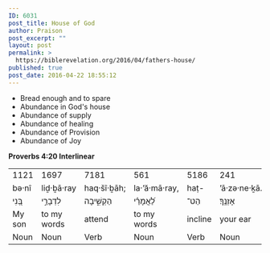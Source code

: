 ```yaml
---
ID: 6031
post_title: House of God
author: Praison
post_excerpt: ""
layout: post
permalink: >
  https://biblerevelation.org/2016/04/fathers-house/
published: true
post_date: 2016-04-22 18:55:12
---
```

<ul>
 	<li>Bread enough and to spare</li>
 	<li>Abundance in God's house</li>
 	<li>Abundance of supply</li>
 	<li>Abundance of healing</li>
 	<li>Abundance of Provision</li>
 	<li>Abundance of Joy</li>
</ul>
<strong>Proverbs 4:20 Interlinear </strong>
<table width="410">
<tbody>
<tr>
<td width="90">1121</td>
<td width="64">1697</td>
<td width="64">7181</td>
<td width="64">561</td>
<td width="64">5186</td>
<td width="64">241</td>
</tr>
<tr>
<td>bə·nî</td>
<td>liḏ·ḇā·ray</td>
<td>haq·šî·ḇāh;</td>
<td>la·’ă·mā·ray,</td>
<td>haṭ-</td>
<td>’ā·zə·ne·ḵā.</td>
</tr>
<tr>
<td>בְּ֭נִי</td>
<td>לִדְבָרַ֣י</td>
<td>הַקְשִׁ֑יבָה</td>
<td>לַ֝אֲמָרַ֗י</td>
<td>הַט־</td>
<td>אָזְנֶֽךָ׃</td>
</tr>
<tr>
<td>My son</td>
<td>to my words</td>
<td>attend</td>
<td>to my words</td>
<td>incline</td>
<td>your ear</td>
</tr>
<tr>
<td>Noun</td>
<td>Noun</td>
<td>Verb</td>
<td>Noun</td>
<td>Verb</td>
<td>Noun</td>
</tr>
</tbody>
</table>
